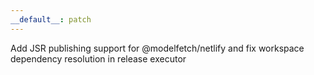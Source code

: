 ```yaml
---
__default__: patch
---
```


Add JSR publishing support for @modelfetch/netlify and fix workspace dependency resolution in release executor
